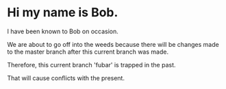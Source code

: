 # Hi my name is Bob.

I have been known to Bob on occasion.

We are about to go off into the weeds because there will be changes made to the master branch after this current branch was made.

Therefore, this current branch 'fubar' is trapped in the past.

That will cause conflicts with the present.
